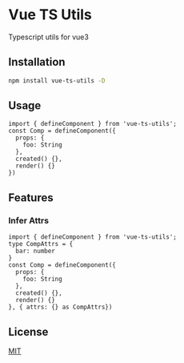 # Vue TS Utils
Typescript utils for vue3

## Installation
```bash
npm install vue-ts-utils -D
```

## Usage
```tsx
import { defineComponent } from 'vue-ts-utils';
const Comp = defineComponent({
  props: {
    foo: String
  },
  created() {},
  render() {}
})
```

## Features
### Infer Attrs
```tsx
import { defineComponent } from 'vue-ts-utils';
type CompAttrs = {
  bar: number
}
const Comp = defineComponent({
  props: {
    foo: String
  },
  created() {},
  render() {}
}, { attrs: {} as CompAttrs})
```


## License

[MIT](https://opensource.org/licenses/MIT)
